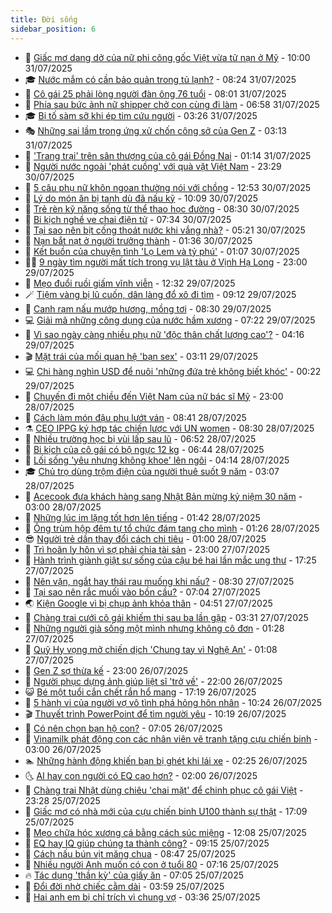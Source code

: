 ```yaml
---
title: Đời sống
sidebar_position: 6
---
```


<!-- vnexpress-doi-song:START -->
- 🚀 [Giấc mơ dang dở của nữ phi công gốc Việt vừa tử nạn ở Mỹ](https://vnexpress.net/giac-mo-dang-do-cua-nu-phi-cong-goc-viet-vua-tu-nan-o-my-4921221.html) - 10:00 31/07/2025
- 🎓 [Nước mắm có cần bảo quản trong tủ lạnh?](https://vnexpress.net/nuoc-mam-co-can-bao-quan-trong-tu-lanh-4921192.html) - 08:24 31/07/2025
- 🚦 [Cô gái 25 phải lòng người đàn ông 76 tuổi](https://vnexpress.net/co-gai-25-phai-long-nguoi-dan-ong-76-tuoi-4921028.html) - 08:01 31/07/2025
- 🦣 [Phía sau bức ảnh nữ shipper chở con cùng đi làm](https://vnexpress.net/phia-sau-buc-anh-nu-shipper-cho-con-cung-di-lam-4921118.html) - 06:58 31/07/2025
- 🎓 [Bị tố sàm sỡ khi ép tim cứu người](https://vnexpress.net/bi-to-sam-so-khi-ep-tim-cuu-nguoi-4921019.html) - 03:26 31/07/2025
- 🎭 [Những sai lầm trong ứng xử chốn công sở của Gen Z](https://vnexpress.net/nhung-sai-lam-trong-ung-xu-chon-cong-so-cua-gen-z-4920666.html) - 03:13 31/07/2025
- 🦅 [&#39;Trang trại&#39; trên sân thượng của cô gái Đồng Nai](https://vnexpress.net/trang-trai-tren-san-thuong-cua-co-gai-dong-nai-4919736.html) - 01:14 31/07/2025
- 🎃 [Người nước ngoài &#39;phát cuồng&#39; với quà vặt Việt Nam](https://vnexpress.net/nguoi-nuoc-ngoai-phat-cuong-voi-qua-vat-viet-nam-4919958.html) - 23:29 30/07/2025
- 💪 [5 câu phụ nữ khôn ngoan thường nói với chồng](https://vnexpress.net/5-cau-phu-nu-khon-ngoan-thuong-noi-voi-chong-4919543.html) - 12:53 30/07/2025
- 🐻 [Lý do món ăn bị tanh dù đã nấu kỹ](https://vnexpress.net/ly-do-mon-an-bi-tanh-du-da-nau-ky-4920860.html) - 10:09 30/07/2025
- 🧠 [Trẻ rèn kỹ năng sống từ thể thao học đường](https://vnexpress.net/tre-ren-ky-nang-song-tu-the-thao-hoc-duong-4920158.html) - 08:30 30/07/2025
- 🐘 [Bi kịch nghề ve chai điện tử](https://vnexpress.net/bi-kich-nghe-ve-chai-dien-tu-4920681.html) - 07:34 30/07/2025
- 👹 [Tại sao nên bịt cống thoát nước khi vắng nhà?](https://vnexpress.net/tai-sao-nen-bit-cong-thoat-nuoc-khi-vang-nha-4920607.html) - 05:21 30/07/2025
- 💂 [Nạn bắt nạt ở người trưởng thành](https://vnexpress.net/nan-bat-nat-o-nguoi-truong-thanh-4920499.html) - 01:36 30/07/2025
- 🦍 [Kết buồn của chuyện tình &#39;Lọ Lem và tỷ phú&#39;](https://vnexpress.net/ket-buon-cua-chuyen-tinh-lo-lem-va-ty-phu-4920201.html) - 01:07 30/07/2025
- 🧑‍🏫 [9 ngày tìm người mất tích trong vụ lật tàu ở Vịnh Hạ Long](https://vnexpress.net/9-ngay-tim-nguoi-mat-tich-trong-vu-lat-tau-o-vinh-ha-long-4920338.html) - 23:00 29/07/2025
- 🧰 [Mẹo đuổi ruồi giấm vĩnh viễn](https://vnexpress.net/meo-duoi-ruoi-giam-vinh-vien-4919504.html) - 12:32 29/07/2025
- 🪄 [Tiệm vàng bị lũ cuốn, dân làng đổ xô đi tìm](https://vnexpress.net/tiem-vang-bi-lu-cuon-dan-lang-do-xo-di-tim-4920267.html) - 09:12 29/07/2025
- 🐲 [Canh rạm nấu mướp hương, mồng tơi](https://vnexpress.net/doi-song-cooking-canh-ram-nau-muop-huong-mong-toi-4919883.html) - 08:30 29/07/2025
- 💻 [Giải mã những công dụng của nước hầm xương](https://vnexpress.net/doi-song-cooking-cong-dung-cua-nuoc-ham-xuong-4919995.html) - 07:22 29/07/2025
- 🐘 [Vì sao ngày càng nhiều phụ nữ &#39;độc thân chất lượng cao&#39;?](https://vnexpress.net/vi-sao-ngay-cang-nhieu-phu-nu-doc-than-chat-luong-cao-4920001.html) - 04:16 29/07/2025
- 🎬 [Mặt trái của mối quan hệ &#39;bạn sex&#39;](https://vnexpress.net/mat-trai-cua-moi-quan-he-ban-sex-4919538.html) - 03:11 29/07/2025
- 💻 [Chi hàng nghìn USD để nuôi &#39;những đứa trẻ không biết khóc&#39;](https://vnexpress.net/chi-hang-nghin-usd-de-nuoi-nhung-dua-tre-khong-biet-khoc-4919768.html) - 00:22 29/07/2025
- 🧰 [Chuyến đi một chiều đến Việt Nam của nữ bác sĩ Mỹ](https://vnexpress.net/chuyen-di-mot-chieu-den-viet-nam-cua-nu-bac-si-my-4917913.html) - 23:00 28/07/2025
- 🫣 [Cách làm món đậu phụ lướt ván](https://vnexpress.net/doi-song-cooking-dau-phu-luot-van-4919868.html) - 08:41 28/07/2025
- ⚗️ [CEO IPPG ký hợp tác chiến lược với UN women](https://vnexpress.net/ceo-ippg-ky-hop-tac-chien-luoc-voi-un-women-4919853.html) - 08:30 28/07/2025
- 🌊 [Nhiều trường học bị vùi lấp sau lũ](https://vnexpress.net/nhieu-truong-hoc-bi-vui-lap-sau-lu-4919592.html) - 06:52 28/07/2025
- 💃 [Bi kịch của cô gái có bộ ngực 12 kg](https://vnexpress.net/bi-kich-cua-co-gai-co-bo-nguc-12-kg-4919753.html) - 06:44 28/07/2025
- 🦆 [Lối sống &#39;yêu nhưng không khoe&#39; lên ngôi](https://vnexpress.net/loi-song-yeu-nhung-khong-khoe-len-ngoi-4919525.html) - 04:14 28/07/2025
- 🎓 [Chủ trọ dùng trộm điện của người thuê suốt 9 năm](https://vnexpress.net/chu-tro-dung-trom-dien-cua-nguoi-thue-suot-9-nam-4919624.html) - 03:07 28/07/2025
- 💪 [Acecook đưa khách hàng sang Nhật Bản mừng kỷ niệm 30 năm](https://vnexpress.net/acecook-dua-khach-hang-sang-nhat-ban-mung-ky-niem-30-nam-4918831.html) - 03:00 28/07/2025
- 🤔 [Những lúc im lặng tốt hơn lên tiếng](https://vnexpress.net/nhung-luc-im-lang-tot-hon-len-tieng-4919454.html) - 01:42 28/07/2025
- 🧰 [Ông trùm hộp đêm tự tổ chức đám tang cho mình](https://vnexpress.net/ong-trum-hop-dem-tu-to-chuc-dam-tang-cho-minh-4919565.html) - 01:26 28/07/2025
- 😎 [Người trẻ dần thay đổi cách chi tiêu](https://vnexpress.net/nguoi-tre-dan-thay-doi-cach-chi-tieu-4919536.html) - 01:00 28/07/2025
- 🌮 [Trì hoãn ly hôn vì sợ phải chia tài sản](https://vnexpress.net/tri-hoan-ly-hon-vi-so-phai-chia-tai-san-4916071.html) - 23:00 27/07/2025
- 🧠 [Hành trình giành giật sự sống của cậu bé hai lần mắc ung thư](https://vnexpress.net/hanh-trinh-gianh-giat-su-song-cua-cau-be-hai-lan-mac-ung-thu-4919519.html) - 17:25 27/07/2025
- 🎡 [Nên vặn, ngắt hay thái rau muống khi nấu?](https://vnexpress.net/doi-song-cooking-nen-van-ngat-hay-thai-rau-muong-khi-nau-4919424.html) - 08:30 27/07/2025
- 🎡 [Tại sao nên rắc muối vào bồn cầu?](https://vnexpress.net/tai-sao-nen-rac-muoi-vao-bon-cau-4919397.html) - 07:04 27/07/2025
- 🌏 [Kiện Google vì bị chụp ảnh khỏa thân](https://vnexpress.net/kien-google-vi-bi-chup-anh-khoa-than-4919406.html) - 04:51 27/07/2025
- 🐻 [Chàng trai cưới cô gái khiếm thị sau ba lần gặp](https://vnexpress.net/chang-trai-cuoi-co-gai-khiem-thi-sau-ba-lan-gap-4918333.html) - 03:31 27/07/2025
- 💂 [Những người già sống một mình nhưng không cô đơn](https://vnexpress.net/nhung-nguoi-gia-song-mot-minh-nhung-khong-co-don-4919304.html) - 01:28 27/07/2025
- 🥸 [Quỹ Hy vọng mở chiến dịch &#39;Chung tay vì Nghệ An&#39;](https://vnexpress.net/quy-hy-vong-mo-chien-dich-chung-tay-vi-nghe-an-4919349.html) - 01:08 27/07/2025
- 🌋 [Gen Z sợ thừa kế](https://vnexpress.net/gen-z-so-thua-ke-4919300.html) - 23:00 26/07/2025
- 🦩 [Người phục dựng ảnh giúp liệt sĩ &#39;trở về&#39;](https://vnexpress.net/nguoi-phuc-dung-anh-giup-liet-si-tro-ve-4918799.html) - 22:00 26/07/2025
- 😺 [Bé một tuổi cắn chết rắn hổ mang](https://vnexpress.net/be-mot-tuoi-can-chet-ran-ho-mang-4919343.html) - 17:19 26/07/2025
- 🐻 [5 hành vi của người vợ vô tình phá hỏng hôn nhân](https://vnexpress.net/5-hanh-vi-cua-nguoi-vo-vo-tinh-pha-hong-hon-nhan-4919268.html) - 10:24 26/07/2025
- 🎬 [Thuyết trình PowerPoint để tìm người yêu](https://vnexpress.net/thuyet-trinh-powerpoint-de-tim-nguoi-yeu-4919281.html) - 10:19 26/07/2025
- 🎊 [Có nên chọn bạn hộ con?](https://vnexpress.net/co-nen-chon-ban-ho-con-4913529.html) - 07:05 26/07/2025
- 💄 [Vinamilk phát động con các nhân viên vẽ tranh tặng cựu chiến binh](https://vnexpress.net/vinamilk-phat-dong-con-cac-nhan-vien-ve-tranh-tang-cuu-chien-binh-4919026.html) - 03:00 26/07/2025
- 🏊 [Những hành động khiến bạn bị ghét khi lái xe](https://vnexpress.net/nhung-hanh-dong-khien-ban-bi-ghet-khi-lai-xe-4919076.html) - 02:25 26/07/2025
- 🌜 [AI hay con người có EQ cao hơn?](https://vnexpress.net/ai-hay-con-nguoi-co-eq-cao-hon-4919157.html) - 02:00 26/07/2025
- 🤡 [Chàng trai Nhật dùng chiêu &#39;chai mặt&#39; để chinh phục cô gái Việt](https://vnexpress.net/chang-trai-nhat-dung-chieu-chai-mat-de-chinh-phuc-co-gai-viet-4912655.html) - 23:28 25/07/2025
- 🥰 [Giấc mơ có nhà mới của cựu chiến binh U100 thành sự thật](https://vnexpress.net/giac-mo-co-nha-moi-cua-cuu-chien-binh-u100-thanh-su-that-4918938.html) - 17:09 25/07/2025
- 🦍 [Mẹo chữa hóc xương cá bằng cách súc miệng](https://vnexpress.net/meo-chua-hoc-xuong-ca-bang-cach-suc-mieng-4918658.html) - 12:08 25/07/2025
- 🫣 [EQ hay IQ giúp chúng ta thành công?](https://vnexpress.net/eq-hay-iq-giup-chung-ta-thanh-cong-4918826.html) - 09:15 25/07/2025
- 🚦 [Cách nấu bún vịt măng chua](https://vnexpress.net/doi-song-cooking-bun-vit-mang-chua-4918915.html) - 08:47 25/07/2025
- 🐘 [Nhiều người Anh muốn có con ở tuổi 80](https://vnexpress.net/nhieu-nguoi-anh-muon-co-con-o-tuoi-80-4918755.html) - 07:16 25/07/2025
- 🔥 [Tác dụng &#39;thần kỳ&#39; của giấy ăn](https://vnexpress.net/tac-dung-than-ky-cua-giay-an-4917069.html) - 07:05 25/07/2025
- 🎃 [Đổi đời nhờ chiếc cằm dài](https://vnexpress.net/doi-doi-nho-chiec-cam-dai-4918611.html) - 03:59 25/07/2025
- 🥳 [Hai anh em bị chỉ trích vì chung vợ](https://vnexpress.net/hai-anh-em-bi-chi-trich-vi-chung-vo-4918701.html) - 03:36 25/07/2025<!-- vnexpress-doi-song:END -->
